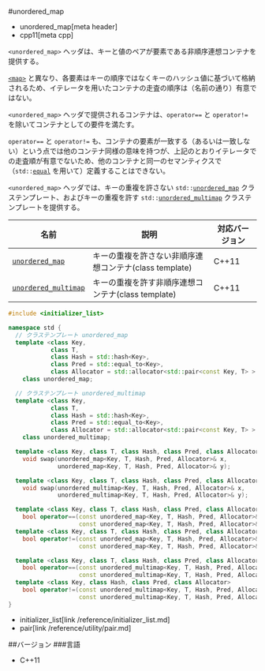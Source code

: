 #unordered_map
* unordered_map[meta header]
* cpp11[meta cpp]

`<unordered_map>` ヘッダは、キーと値のペアが要素である非順序連想コンテナを提供する。

[`<map>`](/reference/map.md) と異なり、各要素はキーの順序ではなくキーのハッシュ値に基づいて格納されるため、イテレータを用いたコンテナの走査の順序は（名前の通り）有意ではない。

`<unordered_map>` ヘッダで提供されるコンテナは、`operator==` と `operator!=` を除いてコンテナとしての要件を満たす。

`operator==` と `operator!=` も、コンテナの要素が一致する（あるいは一致しない）という点では他のコンテナ同様の意味を持つが、上記のとおりイテレータでの走査順が有意でないため、他のコンテナと同一のセマンティクスで（`std::`[`equal`](/reference/algorithm/equal.md) を用いて）定義することはできない。

`<unordered_map>` ヘッダでは、キーの重複を許さない `std::`[`unordered_map`](unordered_map/unordered_map.md) クラステンプレート、およびキーの重複を許す `std::`[`unordered_multimap`](unordered_map/unordered_multimap.md) クラステンプレートを提供する。


| 名前 | 説明 | 対応バージョン |
|---------------------------------------------------------------|--------------------------------------------------------|-------|
| [`unordered_map`](unordered_map/unordered_map.md)           | キーの重複を許さない非順序連想コンテナ(class template) | C++11 |
| [`unordered_multimap`](unordered_map/unordered_multimap.md) | キーの重複を許す非順序連想コンテナ(class template)     | C++11 |


```cpp
#include <initializer_list>

namespace std {
  // クラステンプレート unordered_map
  template <class Key,
            class T,
            class Hash = std::hash<Key>,
            class Pred = std::equal_to<Key>,
            class Allocator = std::allocator<std::pair<const Key, T> > >
    class unordered_map;

  // クラステンプレート unordered_multimap
  template <class Key,
            class T,
            class Hash = std::hash<Key>,
            class Pred = std::equal_to<Key>,
            class Allocator = std::allocator<std::pair<const Key, T> > >
    class unordered_multimap;

  template <class Key, class T, class Hash, class Pred, class Allocator>
    void swap(unordered_map<Key, T, Hash, Pred, Allocator>& x,
              unordered_map<Key, T, Hash, Pred, Allocator>& y);

  template <class Key, class T, class Hash, class Pred, class Allocator>
    void swap(unordered_multimap<Key, T, Hash, Pred, Allocator>& x,
              unordered_multimap<Key, T, Hash, Pred, Allocator>& y);

  template <class Key, class T, class Hash, class Pred, class Allocator>
    bool operator==(const unordered_map<Key, T, Hash, Pred, Allocator>& a,
                    const unordered_map<Key, T, Hash, Pred, Allocator>& b);
  template <class Key, class T, class Hash, class Pred, class Allocator>
    bool operator!=(const unordered_map<Key, T, Hash, Pred, Allocator>& a,
                    const unordered_map<Key, T, Hash, Pred, Allocator>& b);

  template <class Key, class T, class Hash, class Pred, class Allocator>
    bool operator==(const unordered_multimap<Key, T, Hash, Pred, Allocator>& a,
                    const unordered_multimap<Key, T, Hash, Pred, Allocator>& b);
  template <class Key, class Hash, class Pred, class Allocator>
    bool operator!=(const unordered_multimap<Key, T, Hash, Pred, Allocator>& a,
                    const unordered_multimap<Key, T, Hash, Pred, Allocator>& b);
}
```
* initializer_list[link /reference/initializer_list.md]
* pair[link /reference/utility/pair.md]

##バージョン
###言語
- C++11

